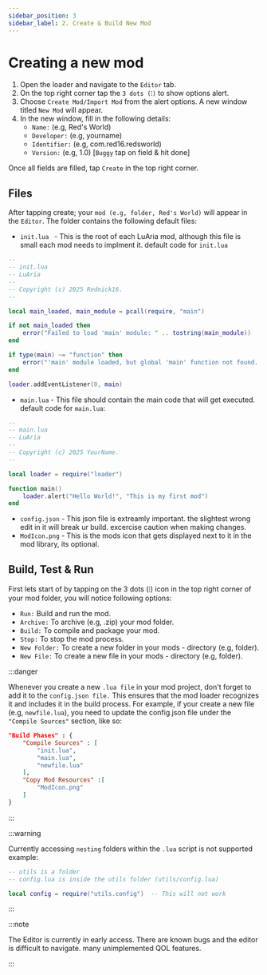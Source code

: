 ```yaml
---
sidebar_position: 3
sidebar_label: 2. Create & Build New Mod
---
```


# Creating a new mod
1. Open the loader and navigate to the `Editor` tab.
2. On the top right corner tap the `3 dots (⁝)` to show options alert.
3. Choose `Create Mod/Import Mod` from the alert options. A new window titled `New Mod` will appear.
4. In the new window, fill in the following details:
    - `Name:` (e.g, Red's World)
    - `Developer:` (e.g, yourname)
    - `Identifier:` (e.g, com.red16.redsworld)
    - `Version:` (e.g, 1.0) [`Buggy` tap on field & hit done]

Once all fields are filled, tap `Create` in the top right corner.

## Files
After tapping create; your `mod (e.g, folder, Red's World)` will appear in the `Editor`. The folder contains the following default files:
- `init.lua ` - This is the root of each LuAria mod, although this file is small each mod needs to implment it. default code for `init.lua`
```lua
--
-- init.lua
-- LuAria
-- 
-- Copyright (c) 2025 Rednick16.
--

local main_loaded, main_module = pcall(require, "main")

if not main_loaded then
    error("Failed to load 'main' module: " .. tostring(main_module))
end

if type(main) ~= "function" then
    error("'main' module loaded, but global 'main' function not found. Please define a global 'main' function in your 'main.lua' file.")
end

loader.addEventListener(0, main)
```
- `main.lua` - This file should contain the main code that will get executed. default code for `main.lua`: 
```lua
--
-- main.lua
-- LuAria
-- 
-- Copyright (c) 2025 YourName.
--

local loader = require("loader")

function main()
    loader.alert("Hello World!", "This is my first mod")
end
```
- `config.json` - This json file is extreamly important. the slightest wrong edit in it will break ur build. excercise caution when making changes.
- `ModIcon.png` - This is the mods icon that gets displayed next to it in the mod library, its optional.

## Build, Test & Run
First lets start of by tapping on the 3 dots (⁝) icon in the top right corner of your mod folder, you will notice following options:
- `Run:` Build and run the mod.
- `Archive:` To archive (e.g, .zip) your mod folder.
- `Build:` To compile and package your mod.
- `Stop:` To stop the mod process.
- `New Folder:` To create a new folder in your mods - directory (e.g, folder).
- `New File:` To create a new file in your mods - directory (e.g, folder).

:::danger

Whenever you create a new `.lua file` in your mod project, don't forget to add it to the `config.json file.` This ensures that the mod loader recognizes it and includes it in the build process. For example, if your create a new file (e.g,  `newfile.lua`), you need to update the config.json file under the `"Compile Sources"` section, like so:

```json
"Build Phases" : {
    "Compile Sources" : [
        "init.lua",
        "main.lua",
        "newfile.lua"
    ],
    "Copy Mod Resources" :[
        "ModIcon.png"
    ]
}
```

:::

:::warning

Currently accessing `nesting` folders within the `.lua` script is not supported example:

```lua
-- utils is a folder
-- config.lua is inside the utils folder (utils/config.lua)

local config = require("utils.config")  -- This will not work
```

:::

:::note

The Editor is currently in early access. There are known bugs and the editor is difficult to navigate. many unimplemented QOL features. 

:::